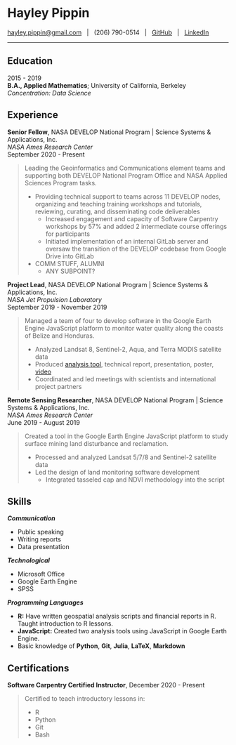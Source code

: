 Hayley Pippin
=============

[hayley.pippin@gmail.com](mailto:hayley.pippin@gmail.com)  &nbsp; |  &nbsp; (206) 790-0514  &nbsp; |  &nbsp; [GitHub](https://github.com/habpippin)  &nbsp; |  &nbsp; [LinkedIn](https://www.linkedin.com/in/hayley-pippin-0b636b116/)

                      
----



Education
---------

2015 - 2019  
**B.A., Applied Mathematics**; University of California, Berkeley  
*Concentration: Data Science*

Experience
----------

**Senior Fellow**, NASA DEVELOP National Program | Science Systems & Applications, Inc.  
*NASA Ames Research Center*  
September 2020 - Present

> Leading the Geoinformatics and Communications element teams and supporting both DEVELOP National Program Office and NASA Applied Sciences Program tasks. 
> * Providing technical support to teams across 11 DEVELOP nodes, organizing and teaching training workshops and tutorials, reviewing, curating, and disseminating code deliverables
>    * Increased engagement and capacity of Software Carpentry workshops by 57% and added 2 intermediate course offerings for participants
>    * Initiated implementation of an internal GitLab server and oversaw the transition of the DEVELOP codebase from Google Drive into GitLab
> * COMM STUFF, ALUMNI
>    * ANY SUBPOINT?

**Project Lead**, NASA DEVELOP National Program | Science Systems & Applications, Inc.  
*NASA Jet Propulsion Laboratory*  
September 2019 - November 2019

> Managed a team of four to develop software in the Google Earth Engine JavaScript platform 
> to monitor water quality along the coasts of Belize and Honduras.  
> * Analyzed Landsat 8, Sentinel-2, Aqua, and Terra MODIS satellite data
> * Produced [analysis tool](https://develop-geoinformatics.users.earthengine.app/view/orcaa), technical report, presentation, poster, [video](https://www.youtube.com/watch?v=2Z5TWgxwefU)
> * Coordinated and led meetings with scientists and international project partners

**Remote Sensing Researcher**, NASA DEVELOP National Program | Science Systems & Applications, Inc.  
*NASA Ames Research Center*  
June 2019 - August 2019

> Created a tool in the Google Earth Engine JavaScript platform to study surface mining land disturbance and reclamation.
> * Processed and analyzed Landsat 5/7/8 and Sentinel-2 satellite data
> * Led the design of land monitoring software development
>     * Integrated tasseled cap and NDVI methodology into the script

Skills
------

**_Communication_**
* Public speaking
* Writing reports
* Data presentation

**_Technological_**
* Microsoft Office
* Google Earth Engine
* SPSS

**_Programming Languages_**
* **R:** Have written geospatial analysis scripts and financial reports in R. 
Taught introduction to R lessons.
* **JavaScript:** Created two analysis tools using JavaScript in Google Earth Engine.
* Basic knowledge of **Python**, **Git**, **Julia**, **LaTeX**, **Markdown**

Certifications
--------------
**Software Carpentry Certified Instructor**, December 2020 - Present  
> Certified to teach introductory lessons in:
> * R
> * Python
> * Git
> * Bash

